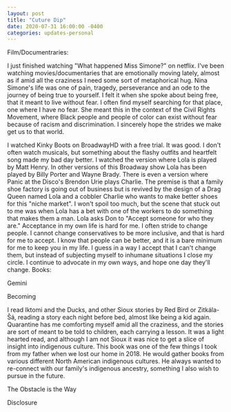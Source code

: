 ```yaml
---
layout: post
title: "Cuture Dip"
date: 2020-07-31 16:00:00 -0400
categories: updates-personal
---
```

Film/Documentraries:

I just finished watching "What happened Miss Simone?" on netflix.
I've been watching movies/documentaries that are emotionally moving lately, almost as if
amid all the craziness I need some sort of metaphorical hug. Nina Simone's life was one of pain,
tragedy, perseverance and an ode to the journey of being true to yourself. I felt it when she spoke about being free, that it meant to live without fear. I often find myself searching for that place, one where I have no fear. She meant this in the context of the Civil Rights Movement, where Black people and people of color can exist without fear because of racism and discrimination. I sincerely hope the strides we make get us to that world.

I watched Kinky Boots on BroadwayHD with a free trial. It was good. I don't often watch musicals, but something about the flashy outfits and heartfelt song made my bad day better. I watched the version where Lola is played by Matt Henry. In other versions of this Broadway show Lola has been played by Billy Porter and Wayne Brady. There is even a version where Panic at the Disco's Brendon Urie plays Charlie. The premise is that a family shoe factory is going out of business but is revived by the design of a Drag Queen named Lola and a cobbler Charlie who wants to make better shoes for this "niche market". I won't spoil too much, but the scene that stuck out to me was when Lola has a bet with one of the workers to do something that makes them a man. Lola asks Don to "Accept someone for who they are." Acceptance in my own life is hard for me. I often stride to change people. I cannot change conservatives to be more inclusive, and that is hard for me to accept. I know that people can be better, and it is a bare minimum for me to keep you in my life. I guess in a way I accept that I can't change them, but instead of subjecting myself to inhumane situations I close my circle. I continue to advocate in my own ways, and hope one day they'll change.
Books:

Gemini 

Becoming

I read Iktomi and the Ducks, and other Sioux stories by Red Bird or Zitkála-Šá, reading a story each night before bed, almost like being a kid again. Quarantine has me comforting myself amid all the craziness, and the stories are sort of meant to be told to children, each carrying a lesson. It was a light hearted read, and although I am not Sioux it was nice to get a slice of insight into indigenous culture. This book was one of the few things I took from my father when we lost our home in 2018. He would gather books from various different North American indigenous cultures. He always wanted to re-connect with our family's indigenous ancestry, something I also wish to pursue in the future. 

The Obstacle is the Way

Disclosure